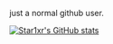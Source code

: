 
just a normal github user.

[![Star1xr's GitHub stats](https://github-readme-stats.vercel.app/api?username=Star1xr)](https://github.com/Star1xr/github-readme-stats)
